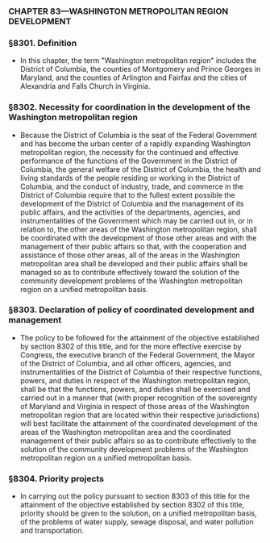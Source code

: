 ### **CHAPTER 83—WASHINGTON METROPOLITAN REGION DEVELOPMENT**

### §8301. Definition
* In this chapter, the term "Washington metropolitan region" includes the District of Columbia, the counties of Montgomery and Prince Georges in Maryland, and the counties of Arlington and Fairfax and the cities of Alexandria and Falls Church in Virginia.

### §8302. Necessity for coordination in the development of the Washington metropolitan region
* Because the District of Columbia is the seat of the Federal Government and has become the urban center of a rapidly expanding Washington metropolitan region, the necessity for the continued and effective performance of the functions of the Government in the District of Columbia, the general welfare of the District of Columbia, the health and living standards of the people residing or working in the District of Columbia, and the conduct of industry, trade, and commerce in the District of Columbia require that to the fullest extent possible the development of the District of Columbia and the management of its public affairs, and the activities of the departments, agencies, and instrumentalities of the Government which may be carried out in, or in relation to, the other areas of the Washington metropolitan region, shall be coordinated with the development of those other areas and with the management of their public affairs so that, with the cooperation and assistance of those other areas, all of the areas in the Washington metropolitan area shall be developed and their public affairs shall be managed so as to contribute effectively toward the solution of the community development problems of the Washington metropolitan region on a unified metropolitan basis.

### §8303. Declaration of policy of coordinated development and management
* The policy to be followed for the attainment of the objective established by section 8302 of this title, and for the more effective exercise by Congress, the executive branch of the Federal Government, the Mayor of the District of Columbia, and all other officers, agencies, and instrumentalities of the District of Columbia of their respective functions, powers, and duties in respect of the Washington metropolitan region, shall be that the functions, powers, and duties shall be exercised and carried out in a manner that (with proper recognition of the sovereignty of Maryland and Virginia in respect of those areas of the Washington metropolitan region that are located within their respective jurisdictions) will best facilitate the attainment of the coordinated development of the areas of the Washington metropolitan area and the coordinated management of their public affairs so as to contribute effectively to the solution of the community development problems of the Washington metropolitan region on a unified metropolitan basis.

### §8304. Priority projects
* In carrying out the policy pursuant to section 8303 of this title for the attainment of the objective established by section 8302 of this title, priority should be given to the solution, on a unified metropolitan basis, of the problems of water supply, sewage disposal, and water pollution and transportation.